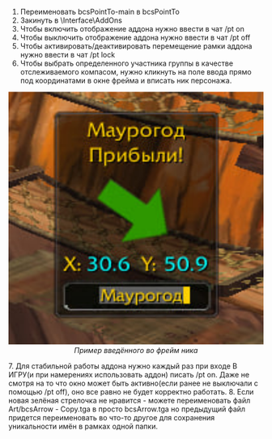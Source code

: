 1. Переименовать bcsPointTo-main в bcsPointTo
2. Закинуть в \Interface\AddOns
3. Чтобы включить отображение аддона нужно ввести в чат /pt on
4. Чтобы выключить отображение аддона нужно ввести в чат /pt off
5. Чтобы активировать/деактивировать перемещение рамки аддона нужно ввести в чат /pt lock
6. Чтобы выбрать определенного участника группы в качестве отслеживаемого компасом, нужно кликнуть на поле ввода прямо под координатами в окне фрейма и вписать ник персонажа.
 <p align="center">
  <img src="mainframe.jpg" alt="Главный фрейм аддона" width="600"/>
  <br>
  <em>Пример введённого во фрейм ника</em>
</p>
7. Для стабильной работы аддона нужно каждый раз при входе В ИГРУ(и при намерениях использовать аддон) писать /pt on. Даже не смотря на то что окно может быть активно(если ранее не выключали с помощью /pt off), оно все равно не будет корректно работать.
8. Если новая зелёная стрелочка не нравится - можете переименовать файл Art/bcsArrow - Copy.tga в просто bcsArrow.tga но предыдущий файл придется переименовать во что-то другое для сохранения уникальности имён в рамках одной папки.
